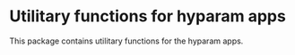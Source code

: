 # Utilitary functions for hyparam apps

This package contains utilitary functions for the hyparam apps.